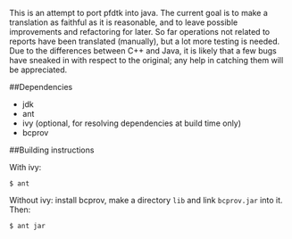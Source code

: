 This is an attempt to port pfdtk into java. The current goal is to make a translation as faithful as it is reasonable, and to leave possible improvements and refactoring for later. So far operations not related to reports have been translated (manually), but a lot more testing is needed. Due to the differences between C++ and Java, it is likely that a few bugs have sneaked in with respect to the original; any help in catching them will be appreciated.

##Dependencies

- jdk
 - ant
 - ivy (optional, for resolving dependencies at build time only)
 - bcprov

##Building instructions

With ivy:
```
$ ant
```

Without ivy: install bcprov, make a directory `lib` and link `bcprov.jar` into it. Then:
```
$ ant jar
```
